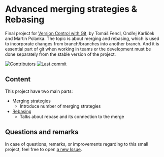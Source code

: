 # Advanced merging strategies & Rebasing 

Final project for [Version Control with Git](https://is.cuni.cz/studium/predmety/index.php?id=67244b61dd31a1fd552f9f89da512131&tid=&do=predmet&kod=JEM234&skr=2023),
by Tomáš Fencl, Ondřej Karlíček and Martin Polanka. The topic is about merging and rebasing, 
which is used to incorporate changes from branch/branches into another branch. And it is essential part of git 
when working in teams or the development must be done separately from the stable version of the project.

[![Contributors](https://img.shields.io/github/contributors/mrtomfen/JEM234_project_FenclKarlicekPolanka)](https://github.com/mrtomfen/JEM234_project_FenclKarlicekPolanka/graphs/contributors)
[![Last commit](https://img.shields.io/github/last-commit/mrtomfen/JEM234_project_FenclKarlicekPolanka)](https://github.com/mrtomfen/JEM234_project_FenclKarlicekPolanka/commits/main)

## Content
This project have two main parts:
* [Merging strategies](./merging_strategies.md)
  * Introduce number of merging strategies
* [Rebasing](./rebasing.md)
  * Talks about rebase and its connection to the merge

## Questions and remarks

In case of questions, remarks, or improvements regarding to this small project, feel free to open 
[a new Issue](https://github.com/mrtomfen/JEM234_project_FenclKarlicekPolanka/issues/new).
